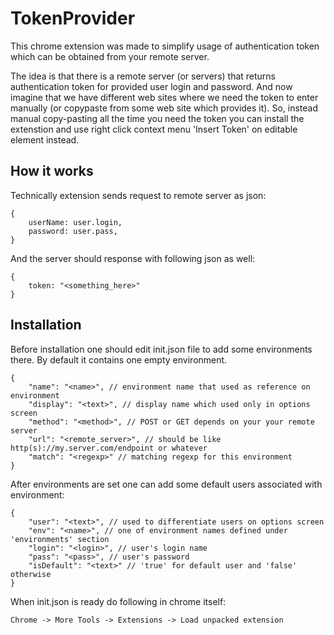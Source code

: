 # TokenProvider

This chrome extension was made to simplify usage of authentication token which can be obtained from your remote server.

The idea is that there is a remote server (or servers) that returns authentication token for provided user login and password.
And now imagine that we have different web sites where we need the token to enter manually (or copypaste from some web site which provides it). So, instead manual copy-pasting all the time you need the token you can install the extenstion and use right click context menu 'Insert Token' on editable element instead.

## How it works

Technically extension sends request to remote server as json:

    {
        userName: user.login,
        password: user.pass,
    }

And the server should response with following json as well:

    {
        token: "<something_here>"
    }

## Installation

Before installation one should edit init.json file to add some environments there.
By default it contains one empty environment.

    {
        "name": "<name>", // environment name that used as reference on environment
        "display": "<text>", // display name which used only in options screen
        "method": "<method>", // POST or GET depends on your your remote server
        "url": "<remote_server>", // should be like http(s)://my.server.com/endpoint or whatever
        "match": "<regexp>" // matching regexp for this environment
    }
  
After environments are set one can add some default users associated with environment:

    {
        "user": "<text>", // used to differentiate users on options screen
        "env": "<name>", // one of environment names defined under 'environments' section
        "login": "<login>", // user's login name
        "pass": "<pass>", // user's password
        "isDefault": "<text>" // 'true' for default user and 'false' otherwise
    }
  
When init.json is ready do following in chrome itself:

    Chrome -> More Tools -> Extensions -> Load unpacked extension
